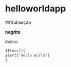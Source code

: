 # helloworldapp
##Subseção

**negrito**

_italico_

```javascript
if(x==1){
alert('Hello World')
}
```
